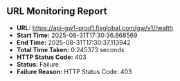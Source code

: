 ## URL Monitoring Report

- **URL:** https://api-gw1-prod1.fisglobal.com/gw/v1/health
- **Start Time:** 2025-08-31T17:30:36.868569
- **End Time:** 2025-08-31T17:30:37.113942
- **Total Time Taken:** 0.245373 seconds
- **HTTP Status Code:** 403
- **Status:** Failure
- **Failure Reason:** HTTP Status Code: 403
